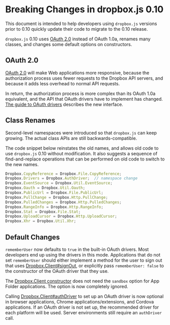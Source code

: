 # Breaking Changes in dropbox.js 0.10

This document is intended to help developers using `dropbox.js` versions prior
to 0.10 quickly update their code to migrate to the 0.10 release.

`dropbox.js` 0.10 uses [OAuth 2.0](http://tools.ietf.org/html/rfc6749) instead
of OAuth 1.0a, renames many classes, and changes some default options on
constructors.


## OAuth 2.0

[OAuth 2.0](http://tools.ietf.org/html/rfc6749) will make Web applications more
responsive, because the authorization process uses fewer requests to the
Dropbox API servers, and because it adds less overhead to normal API requests.

In return, the authorization process is more complex than its OAuth 1.0a
equivalent, and the API that OAuth drivers have to implement has changed.
[The guide to OAuth drivers](guides/auth_drivers.md) describes the new
interface.


## Class Renames

Second-level namespaces were introduced so that `dropbox.js` can keep growing.
The actual class APIs are still backwards-compatible.

The code snippet below reinstates the old names, and allows old code to use
`dropbox.js` 0.10 without modification. It also suggests a sequence of
find-and-replace operations that can be performed on old code to switch to the
new names.

```javascript
Dropbox.CopyReference = Dropbox.File.CopyReference;
Dropbox.Drivers = Dropbox.AuthDriver;  // namespace change
Dropbox.EventSource = Dropbox.Util.EventSource;
Dropbox.Oauth = Dropbox.Util.Oauth;
Dropbox.PublicUrl = Dropbox.File.PublicUrl;
Dropbox.PullChange = Dropbox.Http.PullChange;
Dropbox.PulledChanges = Dropbox.Http.PulledChanges;
Dropbox.RangeInfo = Dropbox.Http.RangeInfo;
Dropbox.Stat = Dropbox.File.Stat;
Dropbox.UploadCursor = Dropbox.Http.UploadCursor;
Dropbox.Xhr = Dropbox.Util.Xhr;
```


## Default Changes

`rememberUser` now defaults to `true` in the built-in OAuth drivers. Most
developers end up using the drivers in this mode. Applications that do not set
`rememberUser` should either implement a method for the user to sign out that
uses
[Dropbox.Client#signOut](http://coffeedoc.info/github/dropbox/dropbox-js/master/classes/Dropbox/Client.html#signOut-instance),
or explicitly pass `rememberUser: false` to the constructor of the OAuth driver
that they use.

The
[Dropbox.Client constructor](http://coffeedoc.info/github/dropbox/dropbox-js/master/classes/Dropbox/Client.html#constructor-instance)
does not need the `sandbox` option for App Folder applications. The option is
now completely ignored.

Calling
[Dropbox.Client#authDriver](http://coffeedoc.info/github/dropbox/dropbox-js/master/classes/Dropbox/Client.html#authDriver-instance)
to set up an OAuth driver is now optional in browser applications, Chrome
applications/extensions, and Cordova applications. If an OAuth driver is not
set up, the recommended driver for each platform will be used. Server
environments still require an `authDriver` call.
